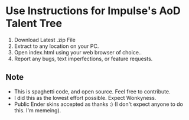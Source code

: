 # Use Instructions for Impulse's AoD Talent Tree #

1. Download Latest .zip File
2. Extract to any location on your PC.
3. Open index.html using your web browser of choice..
4. Report any bugs, text imperfections, or feature requests.

## Note ##
- This is spaghetti code, and open source. Feel free to contribute.
- I did this as the lowest effort possible. Expect Wonkyness.
- Public Ender skins accepted as thanks :) (I don't expect anyone to do this. I'm memeing).
